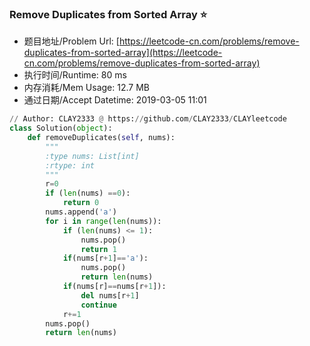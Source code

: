 
### Remove Duplicates from Sorted Array :star:
- 题目地址/Problem Url: [https://leetcode-cn.com/problems/remove-duplicates-from-sorted-array](https://leetcode-cn.com/problems/remove-duplicates-from-sorted-array)
- 执行时间/Runtime: 80 ms 
- 内存消耗/Mem Usage: 12.7 MB
- 通过日期/Accept Datetime: 2019-03-05 11:01
```python
// Author: CLAY2333 @ https://github.com/CLAY2333/CLAYleetcode
class Solution(object):
    def removeDuplicates(self, nums):
        """
        :type nums: List[int]
        :rtype: int
        """
        r=0
        if (len(nums) ==0):
            return 0
        nums.append('a')
        for i in range(len(nums)):
            if (len(nums) <= 1):
                nums.pop()
                return 1
            if(nums[r+1]=='a'):
                nums.pop()
                return len(nums)
            if(nums[r]==nums[r+1]):
                del nums[r+1]
                continue
            r+=1
        nums.pop()
        return len(nums)

```
